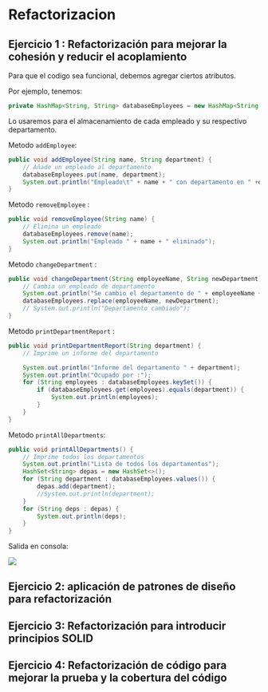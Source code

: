 # Refactorizacion

## Ejercicio 1 : Refactorización para mejorar la cohesión y reducir el acoplamiento

Para que el codigo sea funcional, debemos agregar ciertos atributos.

Por ejemplo, tenemos:

```java
private HashMap<String, String> databaseEmployees = new HashMap<String, String>();
```

Lo usaremos para el almacenamiento de cada empleado y su respectivo departamento.

Metodo `addEmployee`:

```java
public void addEmployee(String name, String department) {
    // Añade un empleado al departamento
    databaseEmployees.put(name, department);
    System.out.println("Empleado\t" + name + " con departamento en " +department + " añadido");
}
```

Metodo `removeEmployee` :

```java
public void removeEmployee(String name) {
    // Elimina un empleado
    databaseEmployees.remove(name);
    System.out.println("Empleado " + name + " eliminado");
}
```

Metodo `changeDepartment` :

```java
public void changeDepartment(String employeeName, String newDepartment) {
    // Cambia un empleado de departamento
    System.out.println("Se cambio el departamento de " + employeeName + " de " + databaseEmployees.get(employeeName) + " a " + newDepartment);
    databaseEmployees.replace(employeeName, newDepartment);  
    // System.out.println("Departamento cambiado");
}
```

Metodo `printDepartmentReport` : 

```java
public void printDepartmentReport(String department) {
    // Imprime un informe del departamento

    System.out.println("Informe del departamento " + department);
    System.out.println("Ocupado por :");
    for (String employees : databaseEmployees.keySet()) {
        if (databaseEmployees.get(employees).equals(department)) {
            System.out.println(employees);
        }
    }
}
```

Metodo `printAllDepartments`:

```java
public void printAllDepartments() {
    // Imprime todos los departamentos
    System.out.println("Lista de todos los departamentos");
    HashSet<String> depas = new HashSet<>();
    for (String department : databaseEmployees.values()) {
        depas.add(department);
        //System.out.println(department);
    }
    for (String deps : depas) {
        System.out.println(deps);
    }
}
```

Salida en consola:

![](/images/ej1i1.png)

## Ejercicio 2: aplicación de patrones de diseño para refactorización

## Ejercicio 3: Refactorización para introducir principios SOLID

## Ejercicio 4: Refactorización de código para mejorar la prueba y la cobertura del código
